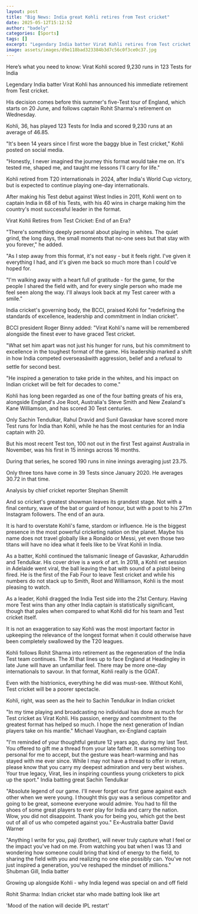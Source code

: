 ```yaml
---
layout: post
title: "Big News: India great Kohli retires from Test cricket"
date: 2025-05-12T15:12:52
author: "badely"
categories: [Sports]
tags: []
excerpt: "Legendary India batter Virat Kohli retires from Test cricket with immediate effect."
image: assets/images/d9e118bad323384b3d7c56c0f3ce0c37.jpg
---
```


Here’s what you need to know: Virat Kohli scored 9,230 runs in 123 Tests for India

Legendary India batter Virat Kohli has announced his immediate retirement from Test cricket.

His decision comes before this summer's five-Test tour of England, which starts on 20 June, and follows captain Rohit Sharma's retirement on Wednesday.

Kohli, 36, has played 123 Tests for India and scored 9,230 runs at an average of 46.85. 

"It's been 14 years since I first wore the baggy blue in Test cricket," Kohli posted on social media.

"Honestly, I never imagined the journey this format would take me on. It's tested me, shaped me, and taught me lessons I'll carry for life."

Kohli retired from T20 internationals in 2024, after India's World Cup victory, but is expected to continue playing one-day internationals.

After making his Test debut against West Indies in 2011, Kohli went on to captain India in 68 of his Tests, with his 40 wins in charge making him the country's most successful leader in the format. 

Virat Kohli Retires from Test Cricket: End of an Era?

"There's something deeply personal about playing in whites. The quiet grind, the long days, the small moments that no-one sees but that stay with you forever," he added.

"As I step away from this format, it's not easy - but it feels right. I've given it everything I had, and it's given me back so much more than I could've hoped for. 

"I'm walking away with a heart full of gratitude - for the game, for the people I shared the field with, and for every single person who made me feel seen along the way. I'll always look back at my Test career with a smile."

India cricket's governing body, the BCCI, praised Kohli for "redefining the standards of excellence, leadership and commitment in Indian cricket".

BCCI president Roger Binny added: "Virat Kohli's name will be remembered alongside the finest ever to have graced Test cricket.

"What set him apart was not just his hunger for runs, but his commitment to excellence in the toughest format of the game. His leadership marked a shift in how India competed overseasâwith aggression, belief and a refusal to settle for second best.

"He inspired a generation to take pride in the whites, and his impact on Indian cricket will be felt for decades to come."

Kohli has long been regarded as one of the four batting greats of his era, alongside England's Joe Root, Australia's Steve Smith and New Zealand's Kane Williamson, and has scored 30 Test centuries.

Only Sachin Tendulkar, Rahul Dravid and Sunil Gavaskar have scored more Test runs for India than Kohli, while he has the most centuries for an India captain with 20.

But his most recent Test ton, 100 not out in the first Test against Australia in November, was his first in 15 innings across 16 months.

During that series, he scored 190 runs in nine innings averaging just 23.75. 

Only three tons have come in 39 Tests since January 2020. He averages 30.72 in that time.

Analysis by chief cricket reporter Stephan Shemilt

And so cricket's greatest showman leaves its grandest stage. Not with a final century, wave of the bat or guard of honour, but with a post to his 271m Instagram followers. The end of an aura.

It is hard to overstate Kohli's fame, stardom or influence. He is the biggest presence in the most powerful cricketing nation on the planet. Maybe his name does not travel globally like a Ronaldo or Messi, yet even those two titans will have no idea what it feels like to be Virat Kohli in India.

As a batter, Kohli continued the talismanic lineage of Gavaskar, Azharuddin and Tendulkar. His cover drive is a work of art. In 2018, a Kohli net session in Adelaide went viral, the ball leaving the bat with sound of a pistol being fired. He is the first of the Fab Four to leave Test cricket and while his numbers do not stack up to Smith, Root and Williamson, Kohli is the most pleasing to watch.

As a leader, Kohli dragged the India Test side into the 21st Century. Having more Test wins than any other India captain is statistically significant, though that pales when compared to what Kohli did for his team and Test cricket itself.

It is not an exaggeration to say Kohli was the most important factor in upkeeping the relevance of the longest format when it could otherwise have been completely swallowed by the T20 leagues.

Kohli follows Rohit Sharma into retirement as the regeneration of the India Test team continues. The XI that lines up to face England at Headingley in late June will have an unfamiliar feel. There may be more one-day internationals to savour. In that format, Kohli really is the GOAT.

Even with the histrionics, everything he did was must-see. Without Kohli, Test cricket will be a poorer spectacle.

Kohli, right, was seen as the heir to Sachin Tendulkar in Indian cricket

"In my time playing and broadcasting no individual has done as much for Test cricket as Virat Kohli. His passion, energy and commitment to the greatest format has helped so much. I hope the next generation of Indian players take on his mantle." Michael Vaughan, ex-England captain

"I'm reminded of your thoughtful gesture 12 years ago, during my last Test. You offered to gift me a thread from your late father. It was something too personal for me to accept, but the gesture was heart-warming and has stayed with me ever since. While I may not have a thread to offer in return, please know that you carry my deepest admiration and very best wishes. Your true legacy, Virat, lies in inspiring countless young cricketers to pick up the sport." India batting great Sachin Tendulkar

"Absolute legend of our game. I'll never forget our first game against each other when we were young. I thought this guy was a serious competitor and going to be great, someone everyone would admire. You had to fill the shoes of some great players to ever play for India and carry the nation. Wow, you did not disappoint. Thank you for being you, which got the best out of all of us who competed against you." Ex-Australia batter David Warner

"Anything I write for you, paji (brother), will never truly capture what I feel or the impact you've had on me. From watching you bat when I was 13 and wondering how someone could bring that kind of energy to the field, to sharing the field with you and realizing no one else possibly can. You've not just inspired a generation, you've reshaped the mindset of millions." Shubman Gill, India batter

Growing up alongside Kohli - why India legend was special on and off field

Rohit Sharma: Indian cricket star who made batting look like art

'Mood of the nation will decide IPL restart'

